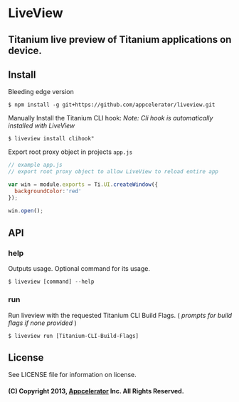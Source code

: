 # LiveView
## Titanium live preview of Titanium applications on device.

## Install

Bleeding edge version

```
$ npm install -g git+https://github.com/appcelerator/liveview.git
```

Manually Install the Titanium CLI hook:
_Note: Cli hook is automatically installed with LiveView_

```
$ liveview install clihook"
```

Export root proxy object in projects `app.js`

```js
// example app.js
// export root proxy object to allow LiveView to reload entire app

var win = module.exports = Ti.UI.createWindow({
  backgroundColor:'red'
});

win.open();
```

## API

### help

Outputs usage. Optional command for its usage.

```
$ liveview [command] --help
```

### run

Run liveview with the requested Titanium CLI Build Flags.
( _prompts for build flags if none provided_ )

```
$ liveview run [Titanium-CLI-Build-Flags]
```

## License

See LICENSE file for information on license.

#### (C) Copyright 2013, [Appcelerator](http://www.appcelerator.com/) Inc. All Rights Reserved.
